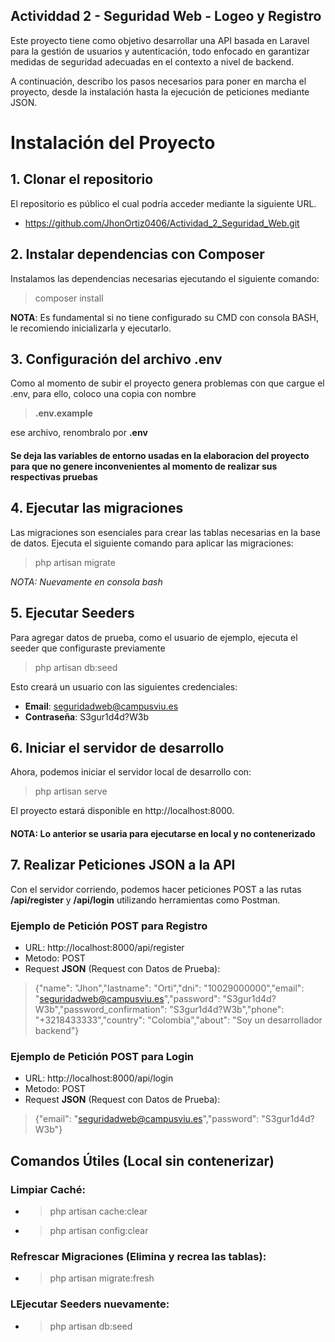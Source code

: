 ## Actividdad 2 - Seguridad Web - Logeo y Registro

Este proyecto tiene como objetivo desarrollar una API basada en Laravel para la gestión de usuarios y autenticación, todo enfocado en garantizar medidas de seguridad adecuadas en el contexto a nivel de backend.

A continuación, describo los pasos necesarios para poner en marcha el proyecto, desde la instalación hasta la ejecución de peticiones mediante JSON.

# Instalación del Proyecto

## 1. Clonar el repositorio

El repositorio es público el cual podría acceder mediante la siguiente URL.

* https://github.com/JhonOrtiz0406/Actividad_2_Seguridad_Web.git

## 2. Instalar dependencias con Composer

Instalamos las dependencias necesarias ejecutando el siguiente comando:

> composer install 

**NOTA**: Es fundamental si no tiene configurado su CMD con consola BASH, le recomiendo inicializarla y ejecutarlo.

## 3. Configuración del archivo .env

Como al momento de subir el proyecto genera problemas con que cargue el .env, para ello, coloco una copia con nombre 

>**.env.example**

ese archivo, renombralo por **.env**

#### Se deja las variables de entorno usadas en la elaboracion del proyecto para que no genere inconvenientes al momento de realizar sus respectivas pruebas

## 4. Ejecutar las migraciones

Las migraciones son esenciales para crear las tablas necesarias en la base de datos. Ejecuta el siguiente comando para aplicar las migraciones:

>php artisan migrate

*NOTA: Nuevamente en consola bash*

## 5. Ejecutar Seeders

Para agregar datos de prueba, como el usuario de ejemplo, ejecuta el seeder que configuraste previamente 

>php artisan db:seed

Esto creará un usuario con las siguientes credenciales:

* **Email**: seguridadweb@campusviu.es
* **Contraseña**: S3gur1d4d?W3b

## 6. Iniciar el servidor de desarrollo

Ahora, podemos iniciar el servidor local de desarrollo con:
>php artisan serve

El proyecto estará disponible en http://localhost:8000.

#### **NOTA:** Lo anterior se usaria para ejecutarse en local y no contenerizado

## 7. Realizar Peticiones JSON a la API

Con el servidor corriendo, podemos hacer peticiones POST a las rutas **/api/register** y **/api/login** utilizando herramientas como Postman.

### Ejemplo de Petición POST para Registro

* URL: http://localhost:8000/api/register
* Metodo: POST
* Request **JSON** (Request con Datos de Prueba): 

>{"name": "Jhon","lastname": "Orti","dni": "10029000000","email": "seguridadweb@campusviu.es","password": "S3gur1d4d?W3b","password_confirmation": "S3gur1d4d?W3b","phone": "+3218433333","country": "Colombia","about": "Soy un desarrollador backend"}

### Ejemplo de Petición POST para Login

* URL: http://localhost:8000/api/login
* Metodo: POST
* Request **JSON** (Request con Datos de Prueba):

>{"email": "seguridadweb@campusviu.es","password": "S3gur1d4d?W3b"}

## Comandos Útiles (Local sin contenerizar)

### Limpiar Caché:
* >php artisan cache:clear
* >php artisan config:clear

### Refrescar Migraciones (Elimina y recrea las tablas):
* >php artisan migrate:fresh

### LEjecutar Seeders nuevamente:
* >php artisan db:seed
